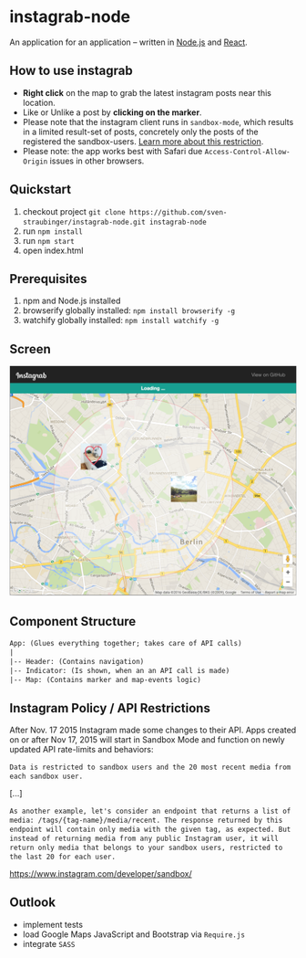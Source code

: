 # instagrab-node
An application for an application – written in [Node.js](https://nodejs.org/en/) and [React](https://facebook.github.io/react/).

## How to use instagrab

* **Right click** on the map to grab the latest instagram posts near this location.
* Like or Unlike a post by **clicking on the marker**.
* Please note that the instagram client runs in `sandbox-mode`, which results in a limited result-set of posts, concretely  only the posts of the registered the sandbox-users. [Learn more about this restriction](https://www.instagram.com/developer/sandbox/).
* Please note: the app works best with Safari due `Access-Control-Allow-Origin` issues in other browsers.


## Quickstart

1. checkout project `git clone https://github.com/sven-straubinger/instagrab-node.git instagrab-node`
2. run `npm install`
3. run `npm start`
4. open index.html


## Prerequisites

1. npm and Node.js installed
2. browserify globally installed: `npm install browserify -g`
3. watchify globally installed: `npm install watchify -g`


## Screen

![Alt text](/public/images/instagrab-screenshot.png?raw=true "Optional Title")


## Component Structure

```
App: (Glues everything together; takes care of API calls)
|
|-- Header: (Contains navigation)
|-- Indicator: (Is shown, when an an API call is made)
|-- Map: (Contains marker and map-events logic)
```


## Instagram Policy / API Restrictions

After Nov. 17 2015 Instagram made some changes to their API. Apps created on or after Nov 17, 2015 will start in Sandbox Mode and function on newly updated API rate-limits and behaviors:

```
Data is restricted to sandbox users and the 20 most recent media from each sandbox user.
```

[...]

```
As another example, let's consider an endpoint that returns a list of media: /tags/{tag-name}/media/recent. The response returned by this endpoint will contain only media with the given tag, as expected. But instead of returning media from any public Instagram user, it will return only media that belongs to your sandbox users, restricted to the last 20 for each user.
```

https://www.instagram.com/developer/sandbox/

## Outlook

* implement tests
* load Google Maps JavaScript and Bootstrap via `Require.js`
* integrate `SASS`
